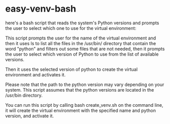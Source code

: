 # easy-venv-bash

here's a bash script that reads the system's Python versions and prompts the user to select which one to use for the virtual environment:


This script prompts the user for the name of the virtual environment and then it uses ls to list all the files in the /usr/bin/ directory that contain the word "python" and filters out some files that are not needed, then it prompts the user to select which version of Python to use from the list of available versions.

Then it uses the selected version of python to create the virtual environment and activates it.

Please note that the path to the python version may vary depending on your system. This script assumes that the python versions are located in the /usr/bin directory.

You can run this script by calling bash create_venv.sh on the command line, it will create the virtual environment with the specified name and python version, and activate it.

